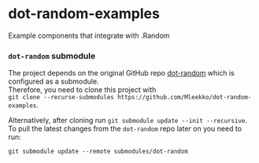 # dot-random-examples
Example components that integrate with .Random


### `dot-random` submodule
The project depends on the original GitHub repo [dot-random](https://github.com/Mleekko/dot-random) which is configured as a submodule.  
Therefore, you need to clone this project with  
`git clone --recurse-submodules https://github.com/Mleekko/dot-random-examples`.  

Alternatively, after cloning run `git submodule update --init --recursive`.  
To pull the latest changes from the `dot-random` repo later on you need to run:
```shell
git submodule update --remote submodules/dot-random
```
